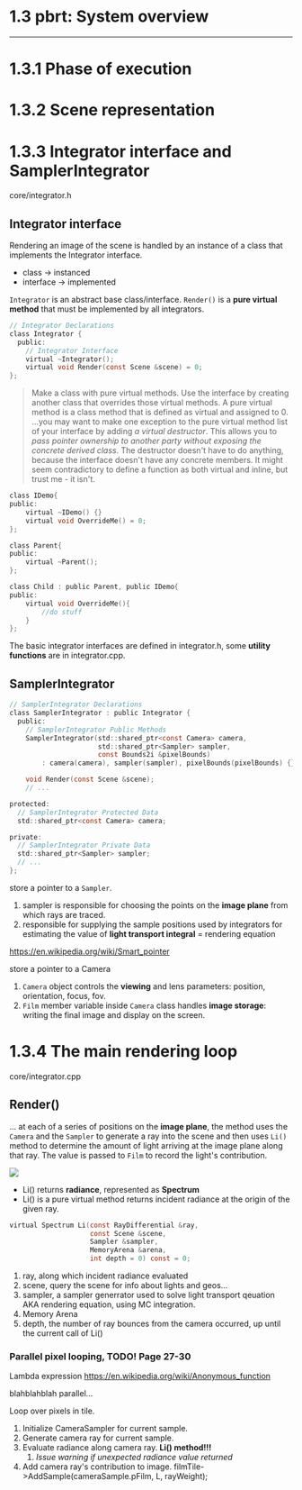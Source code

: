 # 1.3 pbrt: System overview

---

# 1.3.1 Phase of execution

# 1.3.2 Scene representation

# 1.3.3 Integrator interface and SamplerIntegrator
core/integrator.h
## Integrator interface
Rendering an image of the scene is handled by an instance of a class that implements the Integrator interface.

- class -> instanced
- interface -> implemented

```Integrator``` is an abstract base class/interface. ```Render()``` is a **pure virtual method** that must be implemented by all integrators.

```c
// Integrator Declarations
class Integrator {
  public:
    // Integrator Interface
    virtual ~Integrator();
    virtual void Render(const Scene &scene) = 0;
};
```

> Make a class with pure virtual methods. Use the interface by creating another class that overrides those virtual methods. A pure virtual method is a class method that is defined as virtual and assigned to 0.
> ...you may want to make one exception to the pure virtual method list of your interface by adding _a virtual destructor_. This allows you to _pass pointer ownership to another party without exposing the concrete derived class_. The destructor doesn't have to do anything, because the interface doesn't have any concrete members. It might seem contradictory to define a function as both virtual and inline, but trust me - it isn't.

```c
class IDemo{
public:
    virtual ~IDemo() {}
    virtual void OverrideMe() = 0;
};

class Parent{
public:
    virtual ~Parent();
};

class Child : public Parent, public IDemo{
public:
    virtual void OverrideMe(){
        //do stuff
    }
};
```

The basic integrator interfaces are defined in integrator.h,
some **utility functions** are in integrator.cpp.

## SamplerIntegrator
```c
// SamplerIntegrator Declarations
class SamplerIntegrator : public Integrator {
  public:
    // SamplerIntegrator Public Methods
    SamplerIntegrator(std::shared_ptr<const Camera> camera,
                      std::shared_ptr<Sampler> sampler,
                      const Bounds2i &pixelBounds)
        : camera(camera), sampler(sampler), pixelBounds(pixelBounds) {}

    void Render(const Scene &scene);
    // ...

protected:
  // SamplerIntegrator Protected Data
  std::shared_ptr<const Camera> camera;

private:
  // SamplerIntegrator Private Data
  std::shared_ptr<Sampler> sampler;
  // ...
};
```

store a pointer to a ```Sampler```.

1. sampler is responsible for choosing the points on the **image plane** from which rays are traced.
2. responsible for supplying the sample positions used by integrators for estimating the value of **light transport integral** = rendering equation

https://en.wikipedia.org/wiki/Smart_pointer

store a pointer to a Camera

1. ```Camera``` object controls the **viewing** and lens parameters: position, orientation, focus, fov.
2. ```Film``` member variable inside ```Camera``` class handles **image storage**: writing the final image and display on the screen.



# 1.3.4 The main rendering loop
core/integrator.cpp
## Render()
... at each of a series of positions on the **image plane**, the method uses the ```Camera``` and the ```Sampler``` to generate a ray into the scene and then uses ```Li()``` method to determine the amount of light arriving at the image plane along that ray. The value is passed to ```Film``` to record the light's contribution.

![](http://www.pbr-book.org/3ed-2018/Introduction/Class%20Relationships.svg)

- Li() returns **radiance**, represented as **Spectrum**
- Li() is a pure virtual method returns incident radiance at the origin of the given ray.

```c
virtual Spectrum Li(const RayDifferential &ray,
                    const Scene &scene,
                    Sampler &sampler,
                    MemoryArena &arena,
                    int depth = 0) const = 0;
```
1. ray, along which incident radiance evaluated
2. scene, query the scene for info about lights and geos...
3. sampler, a sampler generrator used to solve light transport qeuation AKA rendering equation, using MC integration.
4. Memory Arena
5. depth, the number of ray bounces from the camera occurred, up until the current call of Li()


### Parallel pixel looping, TODO! Page 27-30
Lambda expression
https://en.wikipedia.org/wiki/Anonymous_function

blahblahblah parallel...

Loop over pixels in tile.
1. Initialize CameraSampler for current sample.
2. Generate camera ray for current sample.
3. Evaluate radiance along camera ray. **Li() method!!!**
    1. _Issue warning if unexpected radiance value returned_
4. Add camera ray's contribution to image. filmTile->AddSample(cameraSample.pFilm, L, rayWeight);
